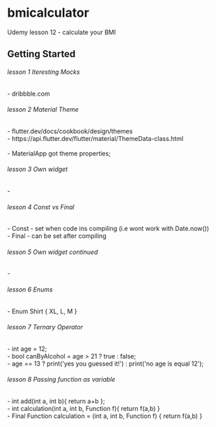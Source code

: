  # bmicalculator

Udemy lesson 12 - calculate your BMI

## Getting Started
<h6>lesson 1 Iteresting Mocks</h6>
- dribbble.com
<h6>lesson 2 Material Theme</h6>
- flutter.dev/docs/cookbook/design/themes
<br> - https://api.flutter.dev/flutter/material/ThemeData-class.html
<br><br> - MaterialApp got theme properties;
<h6>lesson 3 Own widget</h6>
-
<h6>lesson 4 Const vs Final</h6>
- Const - set when code ins compiling (i.e wont work with Date.now())
<br /> - Final - can be set after compiling
<h6>lesson 5 Own widget continued</h6>
-
<h6>lesson 6 Enums</h6>
-  Enum Shirt { XL, L, M }
<h6>lesson 7 Ternary Operator</h6>
- int age = 12;
<br />- bool canByAlcohol = age > 21 ? true : false;
<br />- age == 13 ? print('yes you guessed it!') : print('no age is equal 12');
<h6>lesson 8 Passing function as variable</h6>
- int add(int a, int b){ return a+b };
<br />- int calculation(int a, int b, Function f){ return f(a,b) }
<br />- Final Function calculation =  (int a, int b, Function f) { return f(a,b) }